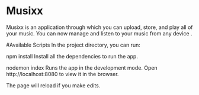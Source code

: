 # Musixx
Musixx is an application through which you can upload, store, and play all of your music. You can now manage and listen to your music from any device .

#Available Scripts
In the project directory, you can run:

npm install
Install all the dependencies to run the app.

nodemon index
Runs the app in the development mode.
Open http://localhost:8080 to view it in the browser.

The page will reload if you make edits.